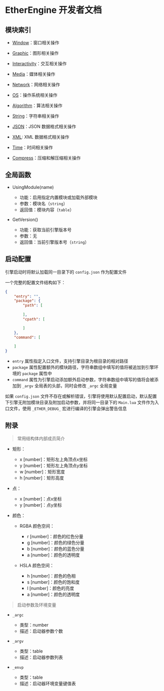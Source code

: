# EtherEngine 开发者文档

## 模块索引

+ [Window](Window/README.md)：窗口相关操作

+ [Graphic](Graphic/README.md)：图形相关操作

+ [Interactivity](Interactivity/README.md)：交互相关操作

+ [Media](Media/README.md)：媒体相关操作

+ [Network](Network/README.md)：网络相关操作

+ [OS](OS/README.md)：操作系统相关操作

+ [Algorithm](Algorithm/README.md)：算法相关操作

+ [String](String/README.md)：字符串相关操作

+ [JSON](JSON/README.md)：JSON 数据格式相关操作

+ [XML](XML/README.md): XML 数据格式相关操作

+ [Time](Time/README.md)：时间相关操作

+ [Compress](Compress/README.md)：压缩和解压缩相关操作

## 全局函数

+ UsingModule(name)

    + 功能：启用指定内置模块或加载外部模块
    + 参数：模块名（`string`）
    + 返回值：模块内容（`table`）

+ GetVersion()

    + 功能：获取当前引擎版本号
    + 参数：无
    + 返回值：当前引擎版本号（`string`）

## 启动配置

引擎启动时将默认加载同一目录下的 `config.json` 作为配置文件

一个完整的配置文件结构如下：

```json
{
    "entry": "",
    "package": {
        "path": [
          
        ],
        "cpath": [

        ]
    },
    "command": [
        
    ]
}
```

+ `entry` 属性指定入口文件，支持引擎目录为根目录的相对路径
+ `package` 属性配置额外的模块路径，字符串数组中填写的值将被追加到引擎环境的 `package` 属性中
+ `command` 属性为引擎启动添加额外启动参数，字符串数组中填写的值将会被添加到 `_argv` 全局表的头部，同时会修改 `_argc` 全局变量

如果 `config.json` 文件不存在或解析错误，引擎将使用默认配置启动，默认配置下引擎无附加模块目录及附加启动参数，并将同一目录下的 `Main.lua` 文件作为入口文件，使用 `_ETHER_DEBUG_` 宏进行编译的引擎会弹出警告信息

## 附录

> 常用结构体内部成员简介

+ 矩形：

    + x [number]：矩形左上角顶点x坐标
    + y [number]：矩形左上角顶点y坐标
    + w [number]：矩形宽度
    + h [number]：矩形高度

+ 点：

    + x [number]：点x坐标
    + y [number]：点y坐标

+ 颜色：

    + RGBA 颜色空间：

        + r [number]：颜色的红色分量
        + g [number]：颜色的绿色分量
        + b [number]：颜色的蓝色分量
        + a [number]：颜色的透明度

    + HSLA 颜色空间：
        
        + h [number]：颜色的色相
        + s [number]：颜色的饱和度
        + l [number]：颜色的亮度
        + a [number]：颜色的透明度

> 启动参数及环境变量

+ `_argc`

    + 类型：number
    + 描述：启动器参数个数

+ `_argv`

    + 类型：table
    + 描述：启动器参数列表

+ `_envp`

    + 类型：table
    + 描述：启动器环境变量键值表
